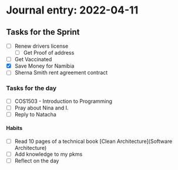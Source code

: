 # Journal entry:  2022-04-11

## Tasks for the Sprint
 - [ ] Renew drivers license 
	 - [ ] Get Proof of address
 - [ ] Get Vaccinated
 - [x] Save Money for Namibia
 - [ ] Sherna Smith rent agreement contract

### Tasks for the day
- [ ] COS1503 - Introduction to Programming 
- [ ] Pray about Nina and I.
- [ ] Reply to Natacha

#### Habits
- [ ] Read 10 pages of a technical book [Clean Architecture](Software Architecture)
- [ ] Add knowledge to my pkms
- [ ] Reflect on the day